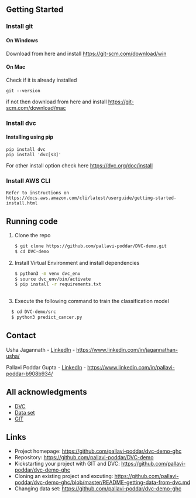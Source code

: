 



<!-- GETTING STARTED -->


## Getting Started


### Install git
   #### On Windows
   Download from here and install https://git-scm.com/download/win

#### On Mac
   Check if it is already installed
   ```
   git --version
   ```
   if not then download from here and install https://git-scm.com/download/mac

### Install dvc
   #### Installing using pip
   ```
   pip install dvc
   pip install 'dvc[s3]'
   ```
   For other install option check here https://dvc.org/doc/install

### Install AWS CLI
    Refer to instructions on https://docs.aws.amazon.com/cli/latest/userguide/getting-started-install.html


## Running code

1. Clone the repo
   ```sh
   $ git clone https://github.com/pallavi-poddar/DVC-demo.git
   $ cd DVC-demo
   ```

2. Install Virtual Environment and install dependencies
   ```sh
   $ python3 -m venv dvc_env
   $ source dvc_env/bin/activate
   $ pip install -r requirements.txt
     
   ```
 3. Execute  the following command to train the classification model
 ```sh
   $ cd DVC-demo/src
   $ python3 predict_cancer.py

 ```


<!-- CONTACT -->
## Contact
Usha Jagannath - [LinkedIn]() - https://www.linkedin.com/in/jagannathan-usha/

Pallavi Poddar Gupta - [LinkedIn]() - https://www.linkedin.com/in/pallavi-poddar-b908b934/



<!-- ACKNOWLEDGMENTS -->
## All acknowledgments

* [DVC](https://dvc.org)
* [Data set](https://www.kaggle.com/datasets/uciml/breast-cancer-wisconsin-data)
* [GIT](https://git-scm.com/)

## Links

- Project homepage: https://github.com/pallavi-poddar/dvc-demo-ghc
- Repository: https://github.com/pallavi-poddar/DVC-demo
- Kickstarting your project with GIT and DVC: https://github.com/pallavi-poddar/dvc-demo-ghc
- Cloning an existing project and excuting: https://github.com/pallavi-poddar/dvc-demo-ghc/blob/master/README-getting-data-from-dvc.md
- Changing data set: https://github.com/pallavi-poddar/dvc-demo-ghc




